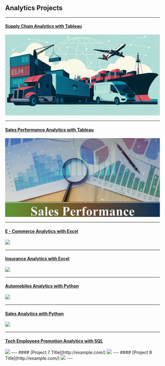 ## Analytics Projects

---
#### [Supply Chain Analytics with Tableau](/SupplyChain)
[<img src="images/SupplyChainAnalytics.png?raw=true"/>](/SupplyChain)

---
#### [Sales Performance Analytics with Tableau](/SalesPerformance)
[<img src="images/sales_performance.png?raw=true"/>](/SalesPerformance)

---
#### [E - Commerce Analytics with Excel](http://example.com/)
<img src="images/dummy_thumbnail.jpg?raw=true"/>

---
#### [Insurance Analytics with Excel](http://example.com/)
<img src="images/dummy_thumbnail.jpg?raw=true"/>

---
#### [Automobiles Analytics with Python](http://example.com/)
<img src="images/dummy_thumbnail.jpg?raw=true"/>

---
#### [Sales Analytics with Python](http://example.com/)
<img src="images/dummy_thumbnail.jpg?raw=true"/>

---
#### [Tech Employeee Promotion Analytics with SQL](http://example.com/)
<img src="images/dummy_thumbnail.jpg?raw=true"/>
---
#### [Project 7 Title](http://example.com/)
<img src="images/dummy_thumbnail.jpg?raw=true"/>
---
#### [Project 8 Title](http://example.com/)
<img src="images/dummy_thumbnail.jpg?raw=true"/>
---
